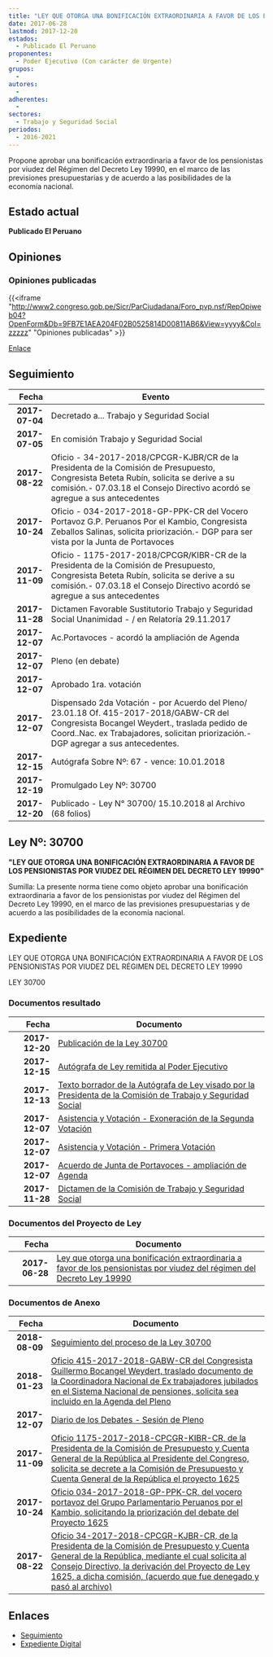```yaml
---
title: "LEY QUE OTORGA UNA BONIFICACIÓN EXTRAORDINARIA A FAVOR DE LOS PENSIONISTAS POR VIUDEZ DEL RÉGIMEN DEL DECRETO LEY 19990"
date: 2017-06-28
lastmod: 2017-12-20
estados: 
  - Publicado El Peruano
proponentes: 
  - Poder Ejecutivo (Con carácter de Urgente)
grupos: 
  - 
autores: 
  - 
adherentes: 
  - 
sectores: 
  - Trabajo y Seguridad Social
periodos: 
  - 2016-2021
---
```


Propone aprobar una bonificación extraordinaria a favor de los pensionistas por viudez del Régimen del Decreto Ley 19990, en el marco de las previsiones presupuestarias y de acuerdo a las posibilidades de la economía nacional.


## Estado actual

**Publicado El Peruano**

## Opiniones

### Opiniones publicadas

{{<iframe "http://www2.congreso.gob.pe/Sicr/ParCiudadana/Foro_pvp.nsf/RepOpiweb04?OpenForm&Db=9FB7E1AEA204F02B0525814D00811AB6&View=yyyy&Col=zzzzz" "Opiniones publicadas" >}}

[Enlace](http://www2.congreso.gob.pe/Sicr/ParCiudadana/Foro_pvp.nsf/RepOpiweb04?OpenForm&Db=9FB7E1AEA204F02B0525814D00811AB6&View=yyyy&Col=zzzzz)

## Seguimiento

| Fecha | Evento |
|------:|--------|
| **2017-07-04** | Decretado a... Trabajo y Seguridad Social|
| **2017-07-05** | En comisión Trabajo y Seguridad Social|
| **2017-08-22** | Oficio - 34-2017-2018/CPCGR-KJBR/CR de la Presidenta de la Comisión de Presupuesto, Congresista Beteta Rubín, solicita se derive a su comisión.- 07.03.18 el Consejo Directivo acordó se agregue a sus antecedentes|
| **2017-10-24** | Oficio - 034-2017-2018-GP-PPK-CR del Vocero Portavoz G.P. Peruanos Por el Kambio, Congresista Zeballos Salinas, solicita priorización.- DGP para ser vista por la Junta de Portavoces|
| **2017-11-09** | Oficio - 1175-2017-2018/CPCGR/KIBR-CR de la Presidenta de la Comisión de Presupuesto, Congresista Beteta Rubín, solicita se derive a su comisión.- 07.03.18 el Consejo Directivo acordó se agregue a sus antecedentes|
| **2017-11-28** | Dictamen Favorable Sustitutorio Trabajo y Seguridad Social Unanimidad - / en Relatoría 29.11.2017|
| **2017-12-07** | Ac.Portavoces - acordó la ampliación de Agenda|
| **2017-12-07** | Pleno (en debate)|
| **2017-12-07** | Aprobado 1ra. votación|
| **2017-12-07** | Dispensado 2da Votación - por Acuerdo del Pleno/ 23.01.18 Of. 415-2017-2018/GABW-CR del Congresista Bocangel Weydert., traslada pedido de Coord..Nac. ex Trabajadores, solicitan priorización.- DGP agregar a sus antecedentes.|
| **2017-12-15** | Autógrafa Sobre Nº: 67 - vence: 10.01.2018|
| **2017-12-19** | Promulgado Ley Nº: 30700|
| **2017-12-20** | Publicado - Ley N° 30700/ 15.10.2018 al Archivo (68 folios)|

## Ley Nº: 30700

**"LEY QUE OTORGA UNA BONIFICACIÓN EXTRAORDINARIA A FAVOR DE LOS PENSIONISTAS POR VIUDEZ DEL RÉGIMEN DEL DECRETO LEY 19990"**

Sumilla: La presente norma tiene como objeto aprobar una bonificación extraordinaria a favor de los pensionistas por viudez del Régimen del Decreto Ley 19990, en el marco de las previsiones presupuestarias y de acuerdo a las posibilidades de la economía nacional.


## Expediente

LEY QUE OTORGA UNA BONIFICACIÓN EXTRAORDINARIA A FAVOR DE LOS PENSIONISTAS POR VIUDEZ DEL RÉGIMEN DEL DECRETO LEY 19990

LEY 30700


### Documentos resultado

| Fecha | Documento |
|------:|--------|
| **2017-12-20** | [Publicación de la Ley 30700](http://www.leyes.congreso.gob.pe/Documentos/2016_2021/ADLP/Normas_Legales/30700-LEY.pdf) |
| **2017-12-15** | [Autógrafa de Ley remitida al Poder Ejecutivo](http://www.leyes.congreso.gob.pe/Documentos/2016_2021/ADLP/Texto_Aprobado/AU0162520171215.pdf) |
| **2017-12-13** | [Texto borrador de la Autógrafa de Ley visado por la Presidenta de la Comisión de Trabajo y Seguridad Social](http://www.leyes.congreso.gob.pe/Documentos/2016_2021/Texto_Borrador_de_Autografa/BAU0162520171213.pdf) |
| **2017-12-07** | [Asistencia y Votación - Exoneración de la Segunda Votación](http://www.leyes.congreso.gob.pe/Documentos/2016_2021/Asistencia_y_Votacion/Proyectos_de_Ley/Exoneracion_de_Segunda_Votacion/ESV0162520171207..pdf) |
| **2017-12-07** | [Asistencia y Votación - Primera Votación](http://www.leyes.congreso.gob.pe/Documentos/2016_2021/Asistencia_y_Votacion/Proyectos_de_Ley/AV0162520171207..pdf) |
| **2017-12-07** | [Acuerdo de Junta de Portavoces - ampliación de Agenda](http://www.leyes.congreso.gob.pe/Documentos/2016_2021/Acuerdos/Junta_Portavoces/AJP0162520171207.PDF) |
| **2017-11-28** | [Dictamen de la Comisión de Trabajo y Seguridad Social](http://www.leyes.congreso.gob.pe/Documentos/2016_2021/Dictamenes/Proyectos_de_Ley/01625DC22MAY20171128..pdf) |

### Documentos del Proyecto de Ley

| Fecha | Documento |
|------:|--------|
| **2017-06-28** | [Ley que otorga una bonificación extraordinaria a favor de los pensionistas por viudez del régimen del Decreto Ley 19990](http://www.leyes.congreso.gob.pe/Documentos/2016_2021/Proyectos_de_Ley_y_de_Resoluciones_Legislativas/PL0162520170628..pdf) |

### Documentos de Anexo

| Fecha | Documento |
|------:|--------|
| **2018-08-09** | [Seguimiento del proceso de la Ley 30700](http://www.leyes.congreso.gob.pe/Documentos/2016_2021/Seguimiento_de_Proyectos_de_Ley/01625PL20180809.pdf) |
| **2018-01-23** | [Oficio 415-2017-2018-GABW-CR del Congresista Guillermo Bocangel Weydert, traslado documento de la Coordinadora Nacional de Ex trabajadores jubilados en el Sistema Nacional de pensiones, solicita sea incluido en la Agenda del Pleno](http://www.leyes.congreso.gob.pe/Documentos/2016_2021/Oficios/Congresistas/OFICIO-415-2017-2018-GABW-CR.pdf) |
| **2017-12-07** | [Diario de los Debates - Sesión de Pleno](http://www.leyes.congreso.gob.pe/Documentos/2016_2021/ADLP/Diario_Debates/30700-TDD.pdf) |
| **2017-11-09** | [Oficio 1175-2017-2018-CPCGR-KIBR-CR, de la Presidenta de la Comisión de Presupuesto y Cuenta General de la República al Presidente del Congreso, solicita se decrete a la Comisión de Presupuesto y Cuenta General de la República el proyecto 1625](http://www.leyes.congreso.gob.pe/Documentos/2016_2021/Oficios/Comisiones_Ordinarias/OFICIO-1175-2017-2018-CPCGR-KJBR-CR..pdf) |
| **2017-10-24** | [Oficio 034-2017-2018-GP-PPK-CR, del vocero portavoz del Grupo Parlamentario Peruanos por el Kambio, solicitando la priorización del debate del Proyecto 1625](http://www.leyes.congreso.gob.pe/Documentos/2016_2021/Oficios/Congresistas/OFICIO-034-2017-2018-GP-PPK-CR.PDF) |
| **2017-08-22** | [Oficio 34-2017-2018-CPCGR-KJBR-CR, de la Presidenta de la Comisión de Presupuesto y Cuenta General de la República, mediante el cual solicita al Consejo Directivo, la derivación del Proyecto de Ley 1625, a dicha comisión, (acuerdo que fue denegado y pasó al archivo)](http://www.leyes.congreso.gob.pe/Documentos/2016_2021/Oficios/Comisiones_Ordinarias/OFICIO-34-2017-2018-CPCGR-KJBR-CR..pdf) |

## Enlaces 

- [Seguimiento](http://www2.congreso.gob.pe/Sicr/TraDocEstProc/CLProLey2016.nsf/f7fff46988ca05b1052578e100829cc7/eb2e40414dfca63705258150005c9fbb?OpenDocument)
- [Expediente Digital](http://www2.congreso.gob.pehttp://www2.congreso.gob.pe/Sicr/TraDocEstProc/CLProLey2016.nsf/f7fff46988ca05b1052578e100829cc7/eb2e40414dfca63705258150005c9fbb?OpenDocument&Click=05257FB7005EB655.eb71d0cf91d8294e05256cdf006b5706/$Body/0.1C6C)
